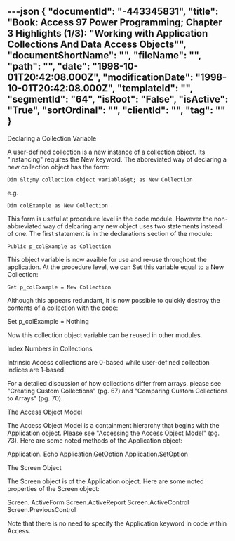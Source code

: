 ---json
{
  "documentId": "-443345831",
  "title": "Book: Access 97 Power Programming; Chapter 3 Highlights (1/3): &quot;Working with Application Collections And Data Access Objects&quot;",
  "documentShortName": "",
  "fileName": "",
  "path": "",
  "date": "1998-10-01T20:42:08.000Z",
  "modificationDate": "1998-10-01T20:42:08.000Z",
  "templateId": "",
  "segmentId": "64",
  "isRoot": "False",
  "isActive": "True",
  "sortOrdinal": "",
  "clientId": "",
  "tag": ""
}
---

Declaring a Collection Variable

A user-defined collection is a new instance of a collection object. Its &quot;instancing&quot; requires the New keyword. The abbreviated way of declaring a new collection object has the form:

    Dim &lt;my collection object variable&gt; as New Collection

e.g.

    Dim colExample as New Collection

This form is useful at procedure level in the code module. However the non-abbreviated way of delcaring any new object uses two statements instead of one. The first statement is in the declarations section of the module:

    Public p_colExample as Collection

This object variable is now avaible for use and re-use throughout the application. At the procedure level, we can Set this variable equal to a New Collection:

    Set p_colExample = New Collection

Although this appears redundant, it is now possible to quickly destroy the contents of a collection with the code:

   Set p_colExample = Nothing

Now this collection object variable can be reused in other modules.


Index Numbers in Collections

Intrinsic Access collections are 0-based while user-defined collection indices are 1-based.


For a detailed discussion of how collections differ from arrays, please see &quot;Creating Custom Collections&quot; (pg. 67) and &quot;Comparing Custom Collections to Arrays&quot; (pg. 70).


The Access Object Model

The Access Object Model is a containment hierarchy that begins with the Application object. Please see &quot;Accessing the Access Object Model&quot; (pg. 73). Here are some noted methods of the Application object:

Application. Echo
Application.GetOption
Application.SetOption


The Screen Object

The Screen object is of the Application object. Here are some noted properties of the Screen object:

Screen. ActiveForm
Screen.ActiveReport
Screen.ActiveControl
Screen.PreviousControl

Note that there is no need to specify the Application keyword in code within Access.
